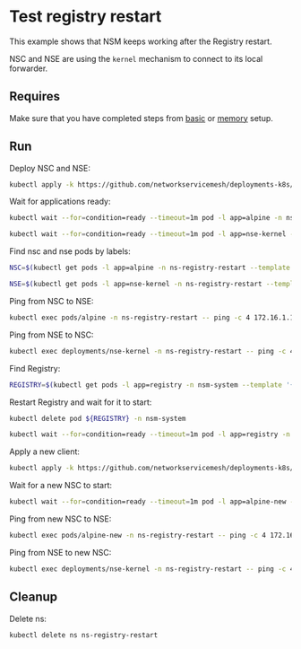 # Test registry restart

This example shows that NSM keeps working after the Registry restart.

NSC and NSE are using the `kernel` mechanism to connect to its local forwarder.

## Requires

Make sure that you have completed steps from [basic](../../basic) or [memory](../../memory) setup.

## Run

Deploy NSC and NSE:
```bash
kubectl apply -k https://github.com/networkservicemesh/deployments-k8s/examples/heal/registry-restart/registry-before-death?ref=bd988604e19f0a81d4392fdcf5d305b68704dfbc
```

Wait for applications ready:
```bash
kubectl wait --for=condition=ready --timeout=1m pod -l app=alpine -n ns-registry-restart
```
```bash
kubectl wait --for=condition=ready --timeout=1m pod -l app=nse-kernel -n ns-registry-restart
```

Find nsc and nse pods by labels:
```bash
NSC=$(kubectl get pods -l app=alpine -n ns-registry-restart --template '{{range .items}}{{.metadata.name}}{{"\n"}}{{end}}')
```
```bash
NSE=$(kubectl get pods -l app=nse-kernel -n ns-registry-restart --template '{{range .items}}{{.metadata.name}}{{"\n"}}{{end}}')
```

Ping from NSC to NSE:
```bash
kubectl exec pods/alpine -n ns-registry-restart -- ping -c 4 172.16.1.100
```

Ping from NSE to NSC:
```bash
kubectl exec deployments/nse-kernel -n ns-registry-restart -- ping -c 4 172.16.1.101
```

Find Registry:
```bash
REGISTRY=$(kubectl get pods -l app=registry -n nsm-system --template '{{range .items}}{{.metadata.name}}{{"\n"}}{{end}}')
```

Restart Registry and wait for it to start:
```bash
kubectl delete pod ${REGISTRY} -n nsm-system
```
```bash
kubectl wait --for=condition=ready --timeout=1m pod -l app=registry -n nsm-system
```

Apply a new client:
```bash
kubectl apply -k https://github.com/networkservicemesh/deployments-k8s/examples/heal/registry-restart/registry-after-death?ref=bd988604e19f0a81d4392fdcf5d305b68704dfbc
```

Wait for a new NSC to start:
```bash
kubectl wait --for=condition=ready --timeout=1m pod -l app=alpine-new -n ns-registry-restart
```

Ping from new NSC to NSE:
```bash
kubectl exec pods/alpine-new -n ns-registry-restart -- ping -c 4 172.16.1.102
```

Ping from NSE to new NSC:
```bash
kubectl exec deployments/nse-kernel -n ns-registry-restart -- ping -c 4 172.16.1.103
```

## Cleanup

Delete ns:
```bash
kubectl delete ns ns-registry-restart
```
